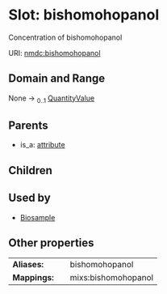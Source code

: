 
# Slot: bishomohopanol


Concentration of bishomohopanol

URI: [nmdc:bishomohopanol](https://microbiomedata/meta/bishomohopanol)


## Domain and Range

None &#8594;  <sub>0..1</sub> [QuantityValue](QuantityValue.md)

## Parents

 *  is_a: [attribute](attribute.md)

## Children


## Used by

 * [Biosample](Biosample.md)

## Other properties

|  |  |  |
| --- | --- | --- |
| **Aliases:** | | bishomohopanol |
| **Mappings:** | | mixs:bishomohopanol |

